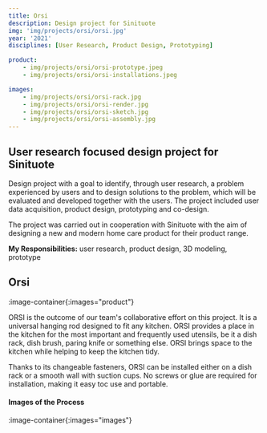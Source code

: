 ```yaml
---
title: Orsi
description: Design project for Sinituote
img: 'img/projects/orsi/orsi.jpg'
year: '2021'
disciplines: [User Research, Product Design, Prototyping]

product:
    - img/projects/orsi/orsi-prototype.jpeg
    - img/projects/orsi/orsi-installations.jpeg

images:
    - img/projects/orsi/orsi-rack.jpg
    - img/projects/orsi/orsi-render.jpg
    - img/projects/orsi/orsi-sketch.jpg
    - img/projects/orsi/orsi-assembly.jpg
---
```


## User research focused design project for Sinituote

Design project with a goal to identify, through user research, a problem
experienced by users and to design solutions to the problem, which will be
evaluated and developed together with the users. The project included user data
acquisition, product design, prototyping and co-design.

The project was carried out in cooperation with Sinituote with the aim of
designing a new and modern home care product for their product range.

**My Responsibilities:** user research, product design, 3D modeling, prototype

## Orsi

:image-container{:images="product"}

ORSI is the outcome of our team's collaborative effort on this project. It is a
universal hanging rod designed to fit any kitchen. ORSI provides a place in the
kitchen for the most important and frequently used utensils, be it a dish rack,
dish brush, paring knife or something else. ORSI brings space to the kitchen
while helping to keep the kitchen tidy.

Thanks to its changeable fasteners, ORSI can be installed either on a dish rack
or a smooth wall with suction cups. No screws or glue are required for
installation, making it easy toc use and portable.

#### Images of the Process

:image-container{:images="images"}
